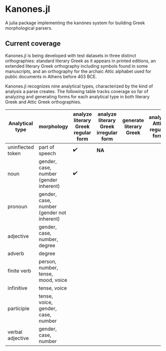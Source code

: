 # Kanones.jl

A julia package implementing the kanónes system for building Greek morphological parsers.


## Current coverage



Kanones.jl is being developed with test datasets in three distinct orthographies: standard literary Greek as it appears in printed editions, an extended literary Greek orthography including symbols found in some manuscripts, and an orthography for the archaic Attic alphabet used for public documents in Athens before 403 BCE.


Kanones.jl recognizes nine analytical types, characterized by the kind of analysis a parse creates.  The following table tracks coverage so far of analyzing and generating forms for each analytical type in both literary Greek and Attic Greek orthographies.


| Analytical type | morphology | analyze literary Greek regular form |  analyze literary Greek irregular form  |  generate literary Greek | analyze Attic regular form | analyze Attic irregular form  | generate Attic |
| --- | --- | --- | --- | --- | --- | --- | --- |
| uninflected token | part of speech | ✔️  | **NA** | | || |
| noun | gender, case, number (gender inherent) | ✔️ |  | | || |
| pronoun | gender, case, number (gender not inherent) | | | | || |
| adjective | gender, case, number, degree | | | | || |
| adverb | degree |  | | | || |
| finite verb | person, number, tense, mood, voice | | | | || |
| infinitive | tense, voice|| | | || |
| participle | tense, voice, gender, case, number | | | | || |
| verbal adjective |  gender, case, number || | | || |
